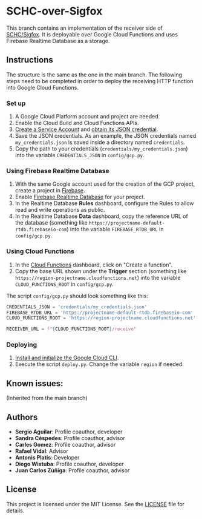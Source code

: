 # SCHC-over-Sigfox

This branch contains an implementation of the receiver side of  [SCHC/Sigfox](https://datatracker.ietf.org/doc/html/draft-ietf-lpwan-schc-over-sigfox).
It is deployable over Google Cloud Functions and uses Firebase Realtime Database as a storage.

## Instructions

The structure is the same as the one in the main branch. The following steps need to be
completed in order to deploy the receiving HTTP function into Google Cloud Functions.

### Set up
1. A Google Cloud Platform account and project are needed.
2. Enable the Cloud Build and Cloud Functions APIs.
3. [Create a Service Account](https://developers.google.com/workspace/guides/create-credentials#create_a_service_account) and [obtain its JSON credential](https://developers.google.com/workspace/guides/create-credentials#create_credentials_for_a_service_account).
4. Save the JSON credentials. As an example, the JSON credentials named `my_credentials.json` is saved inside a directory named `credentials`.
5. Copy the path to your credentials (`credentials/my_credentials.json`) into the variable `CREDENTIALS_JSON` in `config/gcp.py`.

### Using Firebase Realtime Database
1. With the same Google account used for the creation of the GCP project, create a project in [Firebase](https://console.firebase.google.com/).
2. Enable [Firebase Realtime Database](https://firebase.google.com/docs/database) for your project.
3. In the Realtime Database **Rules** dashboard, configure the Rules to allow read and write operations as public.
4. In the Realtime Database **Data** dashboard, copy the reference URL of the database (something like `https://projectname-default-rtdb.firebaseio-com`) into the variable `FIREBASE_RTDB_URL` in `config/gcp.py`.

### Using Cloud Functions
1. In the [Cloud Functions](https://console.cloud.google.com/functions/) dashboard, click on "Create a function".
2. Copy the base URL shown under the **Trigger** section (something like `https://region-projectname.cloudfunctions.net`) into the variable `CLOUD_FUNCTIONS_ROOT` in `config/gcp.py`.

The script `config/gcp.py` should look something like this:
```python
CREDENTIALS_JSON = 'credentials/my_credentials.json'
FIREBASE_RTDB_URL = 'https://projectname-default-rtdb.firebaseio-com'
CLOUD_FUNCTIONS_ROOT = 'https://region-projectname.cloudfunctions.net'

RECEIVER_URL = f"{CLOUD_FUNCTIONS_ROOT}/receive"
```

### Deploying

1. [Install and initialize the Google Cloud CLI](https://cloud.google.com/sdk/docs/initializing).
2. Execute the script `deploy.py`. Change the variable `region` if needed.

## Known issues:

(Inherited from the main branch)

## Authors

* **Sergio Aguilar**: Profile coauthor, developer
* **Sandra Céspedes**: Profile coauthor, advisor
* **Carles Gomez**: Profile coauthor, advisor
* **Rafael Vidal**: Advisor
* **Antonis Platis**: Developer
* **Diego Wistuba**: Profile coauthor, developer
* **Juan Carlos Zúñiga**: Profile coauthor, advisor

## License

This project is licensed under the MIT License. See the [LICENSE](LICENSE) file
for details.